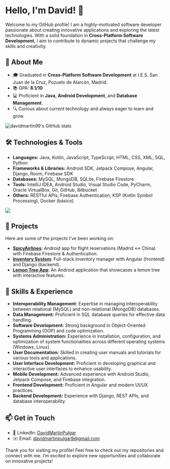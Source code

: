# Hello, I'm David! 👋

Welcome to my GitHub profile! I am a highly-motivated software developer passionate about creating innovative applications and exploring the latest technologies. With a solid foundation in **Cross-Platform Software Development**, I aim to contribute to dynamic projects that challenge my skills and creativity.

## 🌱 About Me
- 🎓 Graduated in **Cross-Platform Software Development** at I.E.S. San Juan de la Cruz, Pozuelo de Alarcón, Madrid.
- 📚 GPA: **8.1/10**
- 💻 Proficient in **Java**, **Android Development**, and **Database Management**.
- 🔍 Curious about current technology and always eager to learn and grow.

![davidmartin99's GitHub stats](https://github-readme-stats.vercel.app/api?username=davidmartin99&show_icons=true&theme=tokyonight)

## 🛠️ Technologies & Tools
- **Languages:** Java, Kotlin, JavaScript, TypeScript, HTML, CSS, XML, SQL, Python
- **Frameworks & Libraries:** Android SDK, Jetpack Compose, Angular, Django, Room, Firebase SDK
- **Databases:** MySQL, MongoDB, SQLite, Firebase Firestore
- **Tools:** IntelliJ IDEA, Android Studio, Visual Studio Code, PyCharm, Oracle VirtualBox, Git, GitHub, Bitbucket
- **Others:** RESTful APIs, Firebase Authentication, KSP (Kotlin Symbol Processing), Docker (básico)

![](https://github-readme-stats.vercel.app/api/top-langs/?username=davidmartin99&theme=gruvbox&hide_border=false&include_all_commits=false&count_private=false&layout=compact)

## 📂 Projects
Here are some of the projects I’ve been working on:

- **[SpicyAirlines](https://github.com/davidmartin99/SpicyAirlines)**: Android app for flight reservations (Madrid ↔ China) with Firebase Firestore & Authentication.
- **[Inventory System](https://github.com/davidmartin99/InventoryApp)**: Full-stack inventory manager with Angular (frontend) and Django (backend).
- **[Lemon Tree App](https://github.com/davidmartin99/MiLimonero)**: An Android application that showcases a lemon tree with interactive features.

## 📝 Skills & Experience
- **Interoperability Management:** Expertise in managing interoperability between relational (MySQL) and non-relational (MongoDB) databases.
- **Data Management:** Proficient in SQL database queries for effective data handling.
- **Software Development:** Strong background in Object-Oriented Programming (OOP) and code optimization.
- **Systems Administration:** Experience in installation, configuration, and optimization of system functionalities across different operating systems (Windows, Linux).
- **User Documentation:** Skilled in creating user manuals and tutorials for various tools and applications.
- **User Interface Development:** Proficient in developing graphical and interactive user interfaces to enhance usability.
- **Mobile Development:** Advanced experience with Android Studio, Jetpack Compose, and Firebase integration.
- **Frontend Development:** Proficient in Angular and modern UI/UX practices.
- **Backend Development:** Experience with Django, REST APIs, and database interoperability.


## 📫 Get in Touch
- 💼 LinkedIn: [DavidMartinPulgar](https://www.linkedin.com/in/david-martin-pulgar/)
- ✉️ Email: [davidmartinpulgar9@gmail.com](mailto:davidmartinpulgar9@gmail.com)

Thank you for visiting my profile! Feel free to check out my repositories and connect with me. I'm excited to explore new opportunities and collaborate on innovative projects!

